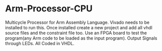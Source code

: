 # Arm-Processor-CPU
Multicycle Processor for Arm Assembly Language. Vivado needs to be installed to run this.
Once installed create a new project and add all vhdl source files and the constraint file too.
Use an FPGA board to test the program(any Arm code to be loaded as the input program).
Output Signals through LEDs. All Coded in VHDL.
